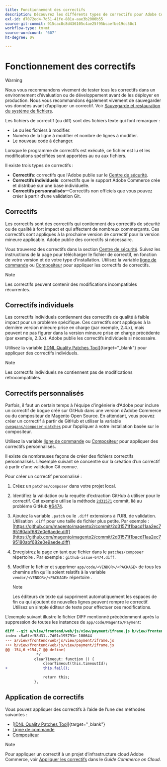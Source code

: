 ```yaml
---
title: Fonctionnement des correctifs
description: Découvrez les différents types de correctifs pour Adobe Commerce et Magento Open Source et comment ils fonctionnent.
exl-id: d7072ed4-7d51-41fe-881a-aae3b2000b55
source-git-commit: 915cac8c8d436105c4ae25f95bcaefbe19cc50c1
workflow-type: tm+mt
source-wordcount: '607'
ht-degree: 0%

---
```


# Fonctionnement des correctifs

>[!WARNING]
>
>Nous vous recommandons vivement de tester tous les correctifs dans un environnement d’évaluation ou de développement avant de les déployer en production. Nous vous recommandons également vivement de sauvegarder vos données avant d’appliquer un correctif. Voir [Sauvegarde et restauration du système de fichiers](../../installation/tutorials/backup.md).

Les fichiers de correctif (ou diff) sont des fichiers texte qui font remarquer :

- Le ou les fichiers à modifier.
- Numéro de la ligne à modifier et nombre de lignes à modifier.
- Le nouveau code à échanger.

Lorsque le programme de correctifs est exécuté, ce fichier est lu et les modifications spécifiées sont apportées au ou aux fichiers.

Il existe trois types de correctifs :

- **Correctifs**: correctifs que l’Adobe publie sur le [Centre de sécurité](https://magento.com/security/patches).
- **Correctifs individuels**: correctifs que le support Adobe Commerce crée et distribue sur une base individuelle.
- **Correctifs personnalisés**—Correctifs non officiels que vous pouvez créer à partir d’une validation Git.

## Correctifs

Les correctifs sont des correctifs qui contiennent des correctifs de sécurité ou de qualité à fort impact et qui affectent de nombreux commerçants. Ces correctifs sont appliqués à la prochaine version de correctif pour la version mineure applicable. Adobe publie des correctifs si nécessaire.

Vous trouverez des correctifs dans la section [Centre de sécurité](https://magento.com/security/patches). Suivez les instructions de la page pour télécharger le fichier de correctif, en fonction de votre version et de votre type d’installation. Utilisez la variable [ligne de commande](../patches/apply.md#) ou [Compositeur](../patches/apply.md) pour appliquer les correctifs de correctifs.

>[!NOTE]
>
>Les correctifs peuvent contenir des modifications incompatibles récurrentes.

## Correctifs individuels

Les correctifs individuels contiennent des correctifs de qualité à faible impact pour un problème spécifique. Ces correctifs sont appliqués à la dernière version mineure prise en charge (par exemple, 2.4.x), mais peuvent ne pas figurer dans la version mineure prise en charge précédente (par exemple, 2.3.x). Adobe publie les correctifs individuels si nécessaire.

Utilisez la variable [[!DNL Quality Patches Tool]](https://experienceleague.adobe.com/tools/commerce-quality-patches/index.html){target="_blank"} pour appliquer des correctifs individuels.

>[!NOTE]
>
>Les correctifs individuels ne contiennent pas de modifications rétrocompatibles.

## Correctifs personnalisés

Parfois, il faut un certain temps à l’équipe d’ingénierie d’Adobe pour inclure un correctif de bogue créé sur GitHub dans une version d’Adobe Commerce ou du compositeur de Magento Open Source. En attendant, vous pouvez créer un correctif à partir de GitHub et utiliser la variable [`cweagans/composer-patches`](https://github.com/cweagans/composer-patches/) pour l’appliquer à votre installation basée sur le compositeur.

Utilisez la variable [ligne de commande](apply.md#command-line) ou [Compositeur](apply.md#composer) pour appliquer des correctifs personnalisés.

Il existe de nombreuses façons de créer des fichiers correctifs personnalisés. L’exemple suivant se concentre sur la création d’un correctif à partir d’une validation Git connue.

Pour créer un correctif personnalisé :

1. Créez un `patches/composer` dans votre projet local.
1. Identifiez la validation ou la requête d’extraction GitHub à utiliser pour le correctif. Cet exemple utilise la méthode [`2d31571`](https://github.com/magento/magento2/commit/2d31571f1bacd11aa2ec795180abf682e0e9aede) commit, lié au problème GitHub [#6474](https://github.com/magento/magento2/issues/6474).
1. Ajoutez la variable `.patch` ou le `.diff` extensions à l’URL de validation. Utilisation `.diff` pour une taille de fichier plus petite. Par exemple : [https://github.com/magento/magento2/commit/2d31571f1bacd11aa2ec795180abf682e0e9aede.diff](https://github.com/magento/magento2/commit/2d31571f1bacd11aa2ec795180abf682e0e9aede.diff)
1. Enregistrez la page en tant que fichier dans le `patches/composer` répertoire . Par exemple : `github-issue-6474.diff`.
1. Modifier le fichier et supprimer `app/code/<VENDOR>/<PACKAGE>` de tous les chemins afin qu’ils soient relatifs à la variable `vendor/<VENDOR>/<PACKAGE>` répertoire .

   >[!NOTE]
   >
   >Les éditeurs de texte qui suppriment automatiquement les espaces de fin ou qui ajoutent de nouvelles lignes peuvent rompre le correctif. Utilisez un simple éditeur de texte pour effectuer ces modifications.

L’exemple suivant illustre le fichier DIFF mentionné précédemment après la suppression de toutes les instances de `app/code/Magento/Payment`:

```diff
diff --git a/view/frontend/web/js/view/payment/iframe.js b/view/frontend/web/js/view/payment/iframe.js
index c8a6fef58d31..7d01c195791e 100644
--- a/view/frontend/web/js/view/payment/iframe.js
+++ b/view/frontend/web/js/view/payment/iframe.js
@@ -154,6 +154,7 @@ define(
              */
             clearTimeout: function () {
                 clearTimeout(this.timeoutId);
+                this.fail();

                 return this;
             },
```

## Application de correctifs

Vous pouvez appliquer des correctifs à l’aide de l’une des méthodes suivantes :

- [[!DNL Quality Patches Tool]](https://experienceleague.adobe.com/tools/commerce-quality-patches/index.html){target="_blank"}
- [Ligne de commande](/help/upgrade/patches/apply.md#command-line)
- [Compositeur](/help/upgrade/patches/apply.md#composer)

>[!NOTE]
>
>Pour appliquer un correctif à un projet d’infrastructure cloud Adobe Commerce, voir [Appliquer les correctifs](https://experienceleague.adobe.com/docs/commerce-cloud-service/user-guide/develop/upgrade/apply-patches.html) dans le _Guide Commerce on Cloud_.
